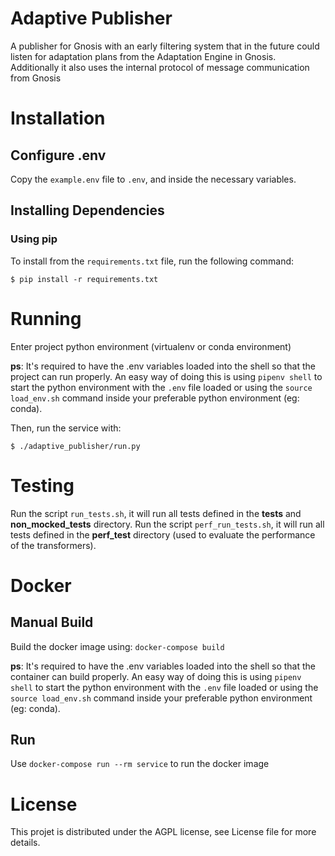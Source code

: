# Adaptive Publisher
A publisher for Gnosis with an early filtering system that in the future could listen for adaptation plans from the Adaptation Engine in Gnosis. Additionally it also uses the internal protocol of message communication from Gnosis


# Installation

## Configure .env
Copy the `example.env` file to `.env`, and inside the necessary variables.

## Installing Dependencies


### Using pip

To install from the `requirements.txt` file, run the following command:
```
$ pip install -r requirements.txt
```

# Running
Enter project python environment (virtualenv or conda environment)

**ps**: It's required to have the .env variables loaded into the shell so that the project can run properly. An easy way of doing this is using `pipenv shell` to start the python environment with the `.env` file loaded or using the `source load_env.sh` command inside your preferable python environment (eg: conda).

Then, run the service with:
```
$ ./adaptive_publisher/run.py
```

# Testing
Run the script `run_tests.sh`, it will run all tests defined in the **tests** and **non_mocked_tests** directory.
Run the script `perf_run_tests.sh`, it will run all tests defined in the **perf_test** directory (used to evaluate the performance of the transformers).


# Docker
## Manual Build
Build the docker image using: `docker-compose build`

**ps**: It's required to have the .env variables loaded into the shell so that the container can build properly. An easy way of doing this is using `pipenv shell` to start the python environment with the `.env` file loaded or using the `source load_env.sh` command inside your preferable python environment (eg: conda).

## Run
Use `docker-compose run --rm service` to run the docker image


# License
This projet is distributed under the AGPL license, see License file for more details.